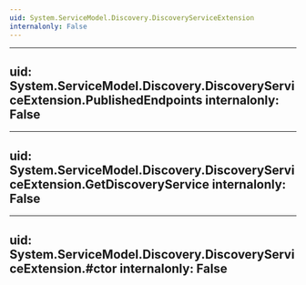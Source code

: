 ```yaml
---
uid: System.ServiceModel.Discovery.DiscoveryServiceExtension
internalonly: False
---
```


---
uid: System.ServiceModel.Discovery.DiscoveryServiceExtension.PublishedEndpoints
internalonly: False
---

---
uid: System.ServiceModel.Discovery.DiscoveryServiceExtension.GetDiscoveryService
internalonly: False
---

---
uid: System.ServiceModel.Discovery.DiscoveryServiceExtension.#ctor
internalonly: False
---
